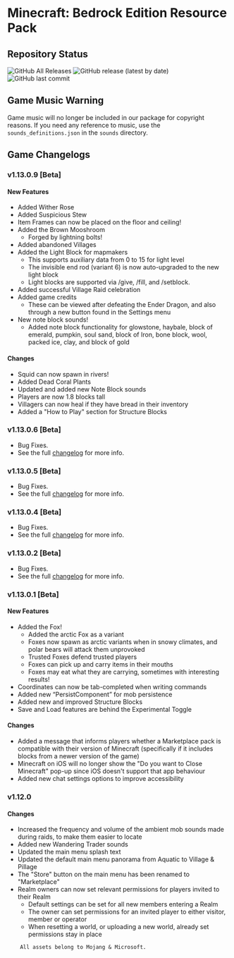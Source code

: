 # Minecraft: Bedrock Edition Resource Pack
## Repository Status
![GitHub All Releases](https://img.shields.io/github/downloads/ZtechNetwork/MCBVanillaResourcePack/total) ![GitHub release (latest by date)](https://img.shields.io/github/v/release/ZtechNetwork/MCBVanillaResourcePack?include_prereleases) ![GitHub last commit](https://img.shields.io/github/last-commit/ZtechNetwork/MCBVanillaResourcePack)

## Game Music Warning
Game music will no longer be included in our package for copyright reasons. If you need any reference to music, use the `sounds_definitions.json` in the `sounds` directory.

## Game Changelogs
### v1.13.0.9 [Beta]
#### New Features
- Added Wither Rose
- Added Suspicious Stew
- Item Frames can now be placed on the floor and ceiling! 
- Added the Brown Mooshroom
    - Forged by lightning bolts!
- Added abandoned Villages
- Added the Light Block for mapmakers
    - This supports auxiliary data from 0 to 15 for light level
    - The invisible end rod (variant 6) is now auto-upgraded to the new light block
    - Light blocks are supported via /give, /fill, and /setblock.
- Added successful Village Raid celebration 
- Added game credits
    - These can be viewed after defeating the Ender Dragon, and also through a new button found in the Settings menu
- New note block sounds!
    - Added note block functionality for glowstone, haybale, block of emerald, pumpkin, soul sand, block of Iron, bone block, wool, packed ice, clay, and block of gold 
#### Changes
- Squid can now spawn in rivers!
- Added Dead Coral Plants
- Updated and added new Note Block sounds
- Players are now 1.8 blocks tall
- Villagers can now heal if they have bread in their inventory
- Added a "How to Play" section for Structure Blocks 

### v1.13.0.6 [Beta]
- Bug Fixes.
- See the full [changelog](https://feedback.minecraft.net/hc/en-us/articles/360031985392-Minecraft-Beta-1-13-0-6-Xbox-One-Windows-10-Android-) for more info.

### v1.13.0.5 [Beta]
- Bug Fixes.
- See the full [changelog](https://feedback.minecraft.net/hc/en-us/articles/360031774332-Minecraft-Beta-1-13-0-5-Xbox-One-Windows-10-Android-) for more info.

### v1.13.0.4 [Beta]
- Bug Fixes.
- See the full [changelog](https://feedback.minecraft.net/hc/en-us/articles/360031240811-Minecraft-Beta-1-13-0-4-Xbox-One-Windows-10-Android-) for more info.

### v1.13.0.2 [Beta]
- Bug Fixes. 
- See the full [changelog](https://feedback.minecraft.net/hc/en-us/articles/360030455372-Minecraft-Beta-1-13-0-2-Xbox-One-Windows-10-Android-) for more info.

### v1.13.0.1 [Beta]
#### New Features
- Added the Fox!
    - Added the arctic Fox as a variant
    - Foxes now spawn as arctic variants when in snowy climates, and polar bears will attack them unprovoked
    - Trusted Foxes defend trusted players
    - Foxes can pick up and carry items in their mouths
    - Foxes may eat what they are carrying, sometimes with interesting results!
- Coordinates can now be tab-completed when writing commands
- Added new “PersistComponent” for mob persistence
- Added new and improved Structure Blocks
- Save and Load features are behind the Experimental Toggle
#### Changes
- Added a message that informs players whether a Marketplace pack is compatible with their version of Minecraft (specifically if it includes blocks from a newer version of the game)
- Minecraft on iOS will no longer show the "Do you want to Close Minecraft" pop-up since iOS doesn't support that app behaviour
- Added new chat settings options to improve accessibility

### v1.12.0
#### Changes
- Increased the frequency and volume of the ambient mob sounds made during raids, to make them easier to locate
- Added new Wandering Trader sounds
- Updated the main menu splash text
- Updated the default main menu panorama from Aquatic to Village & Pillage
- The "Store" button on the main menu has been renamed to "Marketplace"
- Realm owners can now set relevant permissions for players invited to their Realm
    - Default settings can be set for all new members entering a Realm
    - The owner can set permissions for an invited player to either visitor, member or operator
    - When resetting a world, or uploading a new world, already set permissions stay in place

```
    All assets belong to Mojang & Microsoft.
```